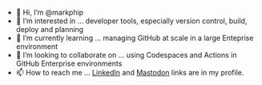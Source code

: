 - 👋 Hi, I’m @markphip
- 👀 I’m interested in ... developer tools, especially version control, build, deploy and planning
- 🌱 I’m currently learning ... managing GitHub at scale in a large Enteprise environment
- 💞️ I’m looking to collaborate on ... using Codespaces and Actions in GitHub Enterprise environments
- 📫 How to reach me ... [LinkedIn](https://www.linkedin.com/in/markphip/) and [Mastodon](https://hachyderm.io/@markphip) links are in my profile.
